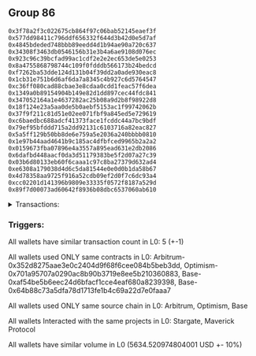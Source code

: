 ## Group 86

```0x636e90ad35479d3c79e5e00422dd8c1ce10e83a3
0x3f78a2f3c022675cb864f97c06bab52145eaef3f
0x577dd98411c796ddf656332f644d3b42d0e5d7af
0x4845bdeded748bbb89eedd4d1b94ae90a720c637
0x34308f3463db0546156b31e3b4a6ae9108d076ec
0x923c96c39bcfad99ac1cdf2e2e2ec653de5e0253
0x8a4755868798744c109f0fdddb566173b24bedcd
0xf7262ba53dde124d131b04f39dd2a0ade930eac8
0x1cb31e751b6d6af6da7a8345c4b927c6d5764547
0xc36ff080cad88cbae3e8cdaa0cdd1feac57f6dea
0x1349a0b89154904b149e82d1dd897cec44fdc841
0x347052164a1e4637282ac25b08a9d2b8f98922d8
0x18f124e23a5aa0de5b0aebf5153ac1f99742062b
0x37f9f211c81d51e02ee071fbf9a845ed5e729619
0xc6baedbc688adcf41373face1fcddc44a7bc9bdf
0x79ef95bfddd715a2dd92131c6103716a82eac827
0x5a5ff129b50bb8de6e759a5e2036a240bbbb0810
0x1e97b44aad4641b9c185ac4dfbfced9965b2a2a2
0x0159673fba07896e4a3557a895ead631e2db2086
0x6dafbd448aacf0da3d51179383be5f2d07a27c39
0x03b6d80133eb60f6caaa1c97c8ba27379d632ad4
0xe6308a179038d4d6c5da81544e0e0d0b1da58b67
0x4d78358aa9725f916a52cdb09ef2d0f7c6dc93a4
0xcc02201d141396b9809e33335f0572f8187a529d
0x89f7d00073ad60642f8936b08dbc6537060ab610
```
<details>
<summary>Transactions:</summary>

Hashes: 

Wallet: 0x636e90ad35479d3c79e5e00422dd8c1ce10e83a3

       Hash: 0xcf440d4d1221829ed93babbebcdc27fa19b25ca944568e4e25835825e25254d2
         - source chain: Arbitrum
         - destination chain: Optimism
         - project: Stargate
         - contract: 0x352d8275aae3e0c2404d9f68f6cee084b5beb3dd
         - value USD: 2814.939097539
       Hash: 0x9022ca49c8a3468740f42f6dd2f1662535d76cd38c10e637831685e62f0973d4
         - source chain: Arbitrum
         - destination chain: Optimism
         - project: Stargate
         - contract: 0x352d8275aae3e0c2404d9f68f6cee084b5beb3dd
         - value USD: 3.287875382
       Hash: 0x31ed4d0deb3b128ff69b4334c40f1be4cd236dcbd38e3c67e30992046a79e7ea
         - source chain: Optimism
         - destination chain: Arbitrum
         - project: Stargate
         - contract: 0x701a95707a0290ac8b90b3719e8ee5b210360883
         - value USD: 2813.165544076
       Hash: 0x6b051f2c5e061656b500a8fecde488165ad73bbb0ff202120e10163be32ec671
         - source chain: Base
         - destination chain: Linea
         - project: Stargate
         - contract: 0xaf54be5b6eec24d6bfacf1cce4eaf680a8239398
         - value USD: 3.128457807
       Hash: 0xb64fc95cf1423675c5b4041b36ab0a3217e1c55aadd0b697b04da53aff68de4d
         - source chain: Base
         - destination chain: zkSync Era Mainnet
         - project: Maverick Protocol
         - contract: 0x64b88c73a5dfa78d1713fe1b4c69a22d7e0faaa7
Wallet: 0x3f78a2f3c022675cb864f97c06bab52145eaef3f

       Hash:0xa18a9e6103a55a28cd0cabb87635b64c221eaee2d7cfebc303f0dd2366509551
         - source chain: Arbitrum
         - destination chain: Optimism
         - project: Stargate
         - contract: 0x352d8275aae3e0c2404d9f68f6cee084b5beb3dd
         - value USD: 2815.017868064
       Hash:0x12ddb818c104f9c6af41348b06681de437adca4a97c9f78d1d50343ce54de77b
         - source chain: Arbitrum
         - destination chain: Optimism
         - project: Stargate
         - contract: 0x352d8275aae3e0c2404d9f68f6cee084b5beb3dd
         - value USD: 3.287875152
       Hash:0x9ef1bb3bfb809c79331c3db04db19f7b10118e4cd2b6196c91819918eb478e22
         - source chain: Optimism
         - destination chain: Arbitrum
         - project: Stargate
         - contract: 0x701a95707a0290ac8b90b3719e8ee5b210360883
         - value USD: 2813.328858825
       Hash:0xbfe7c1d92e11915eb52fbdd7cd53a66ba64966e090b903911d8299735291eb0a
         - source chain: Base
         - destination chain: Linea
         - project: Stargate
         - contract: 0xaf54be5b6eec24d6bfacf1cce4eaf680a8239398
         - value USD: 3.128457807
       Hash:0x9a8a25240ce649555c9f5ba0cd3b90033444c98c8acf1ab060987e9a384a1e79
         - source chain: Base
         - destination chain: zkSync Era Mainnet
         - project: Maverick Protocol
         - contract: 0x64b88c73a5dfa78d1713fe1b4c69a22d7e0faaa7
Wallet: 0x577dd98411c796ddf656332f644d3b42d0e5d7af

       Hash:0x99e52a11b2d0000f4b3d3cff459adf196f66146fd35d32b5df424d409c612b6a
         - source chain: Arbitrum
         - destination chain: Optimism
         - project: Stargate
         - contract: 0x352d8275aae3e0c2404d9f68f6cee084b5beb3dd
         - value USD: 2828.394725633
       Hash:0x66307c0997d563a4eae957603a6f8ed8301edacdb1330c039dd51c7b2d029354
         - source chain: Arbitrum
         - destination chain: Optimism
         - project: Stargate
         - contract: 0x352d8275aae3e0c2404d9f68f6cee084b5beb3dd
         - value USD: 3.287875209
       Hash:0x753036f609d9169847ee3639372f5027af51a617edaf16c44793a325d982b0ad
         - source chain: Optimism
         - destination chain: Arbitrum
         - project: Stargate
         - contract: 0x701a95707a0290ac8b90b3719e8ee5b210360883
         - value USD: 2826.612733149
       Hash:0x6a3ee78f003e0491deafa4c3655fabd0b627304f32597668dd7e9dc4d3104932
         - source chain: Base
         - destination chain: Linea
         - project: Stargate
         - contract: 0xaf54be5b6eec24d6bfacf1cce4eaf680a8239398
         - value USD: 3.128457807
       Hash:0x2804292c994afa472dfaccf32e487fe1e1a431425295175aa391ad2eba934982
         - source chain: Base
         - destination chain: zkSync Era Mainnet
         - project: Maverick Protocol
         - contract: 0x64b88c73a5dfa78d1713fe1b4c69a22d7e0faaa7
Wallet: 0x4845bdeded748bbb89eedd4d1b94ae90a720c637

       Hash:0x4a86566c5aa1ecffcd1d815b77325e7c3e4fbe965b816815b0fd23663532bf02
         - source chain: Arbitrum
         - destination chain: Optimism
         - project: Stargate
         - contract: 0x352d8275aae3e0c2404d9f68f6cee084b5beb3dd
         - value USD: 2815.137304507
       Hash:0xcc1e1e73a88ed0470593902538de669fc28b8e1fcdf93e460e4f0fbb3ba97e67
         - source chain: Arbitrum
         - destination chain: Optimism
         - project: Stargate
         - contract: 0x352d8275aae3e0c2404d9f68f6cee084b5beb3dd
         - value USD: 3.287875267
       Hash:0x23da62f2404405046248dcaa2b4dd412fd707c22dacafed04f93b12de6793987
         - source chain: Optimism
         - destination chain: Arbitrum
         - project: Stargate
         - contract: 0x701a95707a0290ac8b90b3719e8ee5b210360883
         - value USD: 2813.448223258
       Hash:0xe2cb9e7c2d96a5011e662765088b7365138be04adc499f95954bc996144fb920
         - source chain: Base
         - destination chain: Linea
         - project: Stargate
         - contract: 0xaf54be5b6eec24d6bfacf1cce4eaf680a8239398
         - value USD: 3.128457807
       Hash:0xe9e6aeb40f5d2e135ec2e50953cc98e991c52f2b42a84612486e690560567af0
         - source chain: Base
         - destination chain: zkSync Era Mainnet
         - project: Maverick Protocol
         - contract: 0x64b88c73a5dfa78d1713fe1b4c69a22d7e0faaa7
Wallet: 0x34308f3463db0546156b31e3b4a6ae9108d076ec

       Hash:0xf26f146ba706ca497de8e1c1b29e48a4028bec1b87777622195df51d0020cc10
         - source chain: Arbitrum
         - destination chain: Optimism
         - project: Stargate
         - contract: 0x352d8275aae3e0c2404d9f68f6cee084b5beb3dd
         - value USD: 2817.649383275
       Hash:0xba77b12b0a763a0a6c29c9eadaaa3c5b99519fe1a5b8ec95997a54d731583ded
         - source chain: Arbitrum
         - destination chain: Optimism
         - project: Stargate
         - contract: 0x352d8275aae3e0c2404d9f68f6cee084b5beb3dd
         - value USD: 3.287876085
       Hash:0x565faba83682a5020be3fe07b6ab7ef7e2e0ee4b262883e4a2e03309c374c73f
         - source chain: Optimism
         - destination chain: Arbitrum
         - project: Stargate
         - contract: 0x701a95707a0290ac8b90b3719e8ee5b210360883
         - value USD: 2815.770430066
       Hash:0x284a866d2ef07f3d043c508b93cb463a4b5fec6cd552dcc5fa0bceaef5179c4b
         - source chain: Base
         - destination chain: Linea
         - project: Stargate
         - contract: 0xaf54be5b6eec24d6bfacf1cce4eaf680a8239398
         - value USD: 3.128457807
       Hash:0x47f07ae6da69ac20b2e60eb9d1b49ac016997c2e6f7abb7c4547585c348e8dda
         - source chain: Base
         - destination chain: zkSync Era Mainnet
         - project: Maverick Protocol
         - contract: 0x64b88c73a5dfa78d1713fe1b4c69a22d7e0faaa7
Wallet: 0x923c96c39bcfad99ac1cdf2e2e2ec653de5e0253

       Hash:0x8c80f42fd10745f4cf5e32b79c9ff57d69bc32d52d39d793708a707f42a35c78
         - source chain: Arbitrum
         - destination chain: Optimism
         - project: Stargate
         - contract: 0x352d8275aae3e0c2404d9f68f6cee084b5beb3dd
         - value USD: 2810.861039409
       Hash:0xa81206de99ba814d856d96765c90fd713e4b84d4f10481b74a3287563e519ca6
         - source chain: Arbitrum
         - destination chain: Optimism
         - project: Stargate
         - contract: 0x352d8275aae3e0c2404d9f68f6cee084b5beb3dd
         - value USD: 3.289463486
       Hash:0x3a5c47449b711717e2f0cf5b172aeeed160965d23073f5b9cc3e9a9b8463b91a
         - source chain: Optimism
         - destination chain: Arbitrum
         - project: Stargate
         - contract: 0x701a95707a0290ac8b90b3719e8ee5b210360883
         - value USD: 2809.000913477
       Hash:0xd28a14decc4b76b2848c35e8c6f2e7b922915a0cb274385bce14d9df02196f5b
         - source chain: Base
         - destination chain: Linea
         - project: Stargate
         - contract: 0xaf54be5b6eec24d6bfacf1cce4eaf680a8239398
         - value USD: 3.128457807
       Hash:0xd7a4f91019413ed0906c050f4e8a4303544170b10c4b6bbd3eea5347eb7898de
         - source chain: Base
         - destination chain: zkSync Era Mainnet
         - project: Maverick Protocol
         - contract: 0x64b88c73a5dfa78d1713fe1b4c69a22d7e0faaa7
Wallet: 0x8a4755868798744c109f0fdddb566173b24bedcd

       Hash:0xa577e5dbb6874add4597e7d2741c0b2cf818235bae8ca5ec9e241b7d08c88a74
         - source chain: Arbitrum
         - destination chain: Optimism
         - project: Stargate
         - contract: 0x352d8275aae3e0c2404d9f68f6cee084b5beb3dd
         - value USD: 2812.37002588
       Hash:0x25cd2833bcd9d4940c6614427aa944e17cfdf646e03c41a57256568f1459f130
         - source chain: Arbitrum
         - destination chain: Optimism
         - project: Stargate
         - contract: 0x352d8275aae3e0c2404d9f68f6cee084b5beb3dd
         - value USD: 3.289461327
       Hash:0xe1d71c862fa6ca5b060279a8e22a98941296a8eb730819f8e8046b26bdd8ee50
         - source chain: Optimism
         - destination chain: Arbitrum
         - project: Stargate
         - contract: 0x701a95707a0290ac8b90b3719e8ee5b210360883
         - value USD: 2810.508901827
       Hash:0x617a1d0f941593ccb4d0c83aaffe355585adbd98535e640c7b4c1d5052205a03
         - source chain: Base
         - destination chain: Linea
         - project: Stargate
         - contract: 0xaf54be5b6eec24d6bfacf1cce4eaf680a8239398
         - value USD: 3.128457807
       Hash:0x37ac88395bbf84ebf336ecb8505b7eb3107b18d599450a63927c0b160462f34c
         - source chain: Base
         - destination chain: zkSync Era Mainnet
         - project: Maverick Protocol
         - contract: 0x64b88c73a5dfa78d1713fe1b4c69a22d7e0faaa7
Wallet: 0xf7262ba53dde124d131b04f39dd2a0ade930eac8

       Hash:0xbdaf0a6496969b84b8c97f9d524ef784a57b4edb5d98c552c65688eb0f85b6d5
         - source chain: Arbitrum
         - destination chain: Optimism
         - project: Stargate
         - contract: 0x352d8275aae3e0c2404d9f68f6cee084b5beb3dd
         - value USD: 2810.954785745
       Hash:0x6573f7b7a1d6876a0bd45f2529ee1211a9246c20d840cbb1da9475d49162dfea
         - source chain: Arbitrum
         - destination chain: Optimism
         - project: Stargate
         - contract: 0x352d8275aae3e0c2404d9f68f6cee084b5beb3dd
         - value USD: 3.289460694
       Hash:0x33e540aabc4b4781545c7fd0b53410e46d1aafd5da097e93282d0f4c82dc5ae1
         - source chain: Optimism
         - destination chain: Arbitrum
         - project: Stargate
         - contract: 0x701a95707a0290ac8b90b3719e8ee5b210360883
         - value USD: 2809.094597806
       Hash:0x46dc99852923f1eb90ed9b38313559aef1932ae83dbdc5c24105da3c60cd3b1b
         - source chain: Base
         - destination chain: Linea
         - project: Stargate
         - contract: 0xaf54be5b6eec24d6bfacf1cce4eaf680a8239398
         - value USD: 3.128457807
       Hash:0x90a7ce7946cffda4c23a4a7feccc5102972c25e51ac8ad0f694ee0dcc7ee3b92
         - source chain: Base
         - destination chain: zkSync Era Mainnet
         - project: Maverick Protocol
         - contract: 0x64b88c73a5dfa78d1713fe1b4c69a22d7e0faaa7
Wallet: 0x1cb31e751b6d6af6da7a8345c4b927c6d5764547

       Hash:0x796cf1309679529728c66f6c463260a16a516e229e9a3615b405e80b2642a29a
         - source chain: Arbitrum
         - destination chain: Optimism
         - project: Stargate
         - contract: 0x352d8275aae3e0c2404d9f68f6cee084b5beb3dd
         - value USD: 2823.131091139
       Hash:0x0fd28f51b8fb7d913cbe0615d79d77de19139f34070d822f74c6d6bddde3c28d
         - source chain: Arbitrum
         - destination chain: Optimism
         - project: Stargate
         - contract: 0x352d8275aae3e0c2404d9f68f6cee084b5beb3dd
         - value USD: 3.289234347
       Hash:0xd7e0690eaa924e4ddf87e1be9769ed506d0be64449ab190310b0508dd088e442
         - source chain: Optimism
         - destination chain: Arbitrum
         - project: Stargate
         - contract: 0x701a95707a0290ac8b90b3719e8ee5b210360883
         - value USD: 2821.270706176
       Hash:0x7156068d409909741a45453f1e53c1d5ee2f1b4d16a7496163047c4c41b57974
         - source chain: Base
         - destination chain: Linea
         - project: Stargate
         - contract: 0xaf54be5b6eec24d6bfacf1cce4eaf680a8239398
         - value USD: 3.128457807
       Hash:0x9e5a8da3103f22faa9673c515c6ff003207766a0aadca2cab3672827307a1682
         - source chain: Base
         - destination chain: zkSync Era Mainnet
         - project: Maverick Protocol
         - contract: 0x64b88c73a5dfa78d1713fe1b4c69a22d7e0faaa7
Wallet: 0xc36ff080cad88cbae3e8cdaa0cdd1feac57f6dea

       Hash:0x207f125ff1053ab8fd6af15a65caed01f0a0110ae9e48eb5fa6a2a5031667451
         - source chain: Arbitrum
         - destination chain: Optimism
         - project: Stargate
         - contract: 0x352d8275aae3e0c2404d9f68f6cee084b5beb3dd
         - value USD: 2808.157189451
       Hash:0x3c355ab85bd32b5c42a8d7940d53044ef2c9e113d9e84e61781934d380a2aa19
         - source chain: Arbitrum
         - destination chain: Optimism
         - project: Stargate
         - contract: 0x352d8275aae3e0c2404d9f68f6cee084b5beb3dd
         - value USD: 3.289233989
       Hash:0x54b5ebb593629fb8f4b5de6f51babed641796f22ab6f26540051e36edeea555c
         - source chain: Optimism
         - destination chain: Arbitrum
         - project: Stargate
         - contract: 0x701a95707a0290ac8b90b3719e8ee5b210360883
         - value USD: 2806.306302637
       Hash:0x8e00beed53e75ac681a9eed2ea5323243021c234c0dcf4b29c8beda869fd51c5
         - source chain: Base
         - destination chain: Linea
         - project: Stargate
         - contract: 0xaf54be5b6eec24d6bfacf1cce4eaf680a8239398
         - value USD: 3.128457807
       Hash:0x19b77899eae12764df13e21e4021c5e62f5721b460fc54b7309e7c87239baaa6
         - source chain: Base
         - destination chain: zkSync Era Mainnet
         - project: Maverick Protocol
         - contract: 0x64b88c73a5dfa78d1713fe1b4c69a22d7e0faaa7
Wallet: 0x1349a0b89154904b149e82d1dd897cec44fdc841

       Hash:0x461743ea33d0100db6f577c89f21273733ce8987a03f2f0affb93f511b57d2c7
         - source chain: Arbitrum
         - destination chain: Optimism
         - project: Stargate
         - contract: 0x352d8275aae3e0c2404d9f68f6cee084b5beb3dd
         - value USD: 2809.654683533
       Hash:0x8a7d8933c340da8893c75c7fe521dc8fbd64948aade27518862b27053865556c
         - source chain: Arbitrum
         - destination chain: Optimism
         - project: Stargate
         - contract: 0x352d8275aae3e0c2404d9f68f6cee084b5beb3dd
         - value USD: 3.28923429
       Hash:0x5a0248248d5241bee17c043d4d47263cc71b35ead5cb745aaa53b773e5bc8801
         - source chain: Optimism
         - destination chain: Arbitrum
         - project: Stargate
         - contract: 0x701a95707a0290ac8b90b3719e8ee5b210360883
         - value USD: 2807.803059629
       Hash:0x2c3b7da7acb26397ebd92562477248c4272e0fc649a863de9b7c6e177e5e8103
         - source chain: Base
         - destination chain: Linea
         - project: Stargate
         - contract: 0xaf54be5b6eec24d6bfacf1cce4eaf680a8239398
         - value USD: 3.128457807
       Hash:0xebfe2e544b234daabe67115e3635259c793f33a6936ca7e67f78770f9860058f
         - source chain: Base
         - destination chain: zkSync Era Mainnet
         - project: Maverick Protocol
         - contract: 0x64b88c73a5dfa78d1713fe1b4c69a22d7e0faaa7
Wallet: 0x347052164a1e4637282ac25b08a9d2b8f98922d8

       Hash:0xac57820bb36c69e8a3eb640bb33f97bc5fa22d4c0b2ae03023ab76bbc9fc0f54
         - source chain: Arbitrum
         - destination chain: Optimism
         - project: Stargate
         - contract: 0x352d8275aae3e0c2404d9f68f6cee084b5beb3dd
         - value USD: 2808.230376301
       Hash:0x829dca175174e3801abe60f0dfbba522cfe87ba6ac530ddba72b92def2f07211
         - source chain: Arbitrum
         - destination chain: Optimism
         - project: Stargate
         - contract: 0x352d8275aae3e0c2404d9f68f6cee084b5beb3dd
         - value USD: 3.289234047
       Hash:0x734cb6c7c38b92e3de7f55f9021e55e78cf2fcc571db9c9274998476015214f5
         - source chain: Optimism
         - destination chain: Arbitrum
         - project: Stargate
         - contract: 0x701a95707a0290ac8b90b3719e8ee5b210360883
         - value USD: 2806.379690511
       Hash:0xba18a4598cd6816021d3e599a070f73cb0075d204b4fb22226dfd1846c161d51
         - source chain: Base
         - destination chain: Linea
         - project: Stargate
         - contract: 0xaf54be5b6eec24d6bfacf1cce4eaf680a8239398
         - value USD: 3.128457807
       Hash:0x185774b0088bd8b759c30c2392d61ef447382be597ea9e1d2bb1f98e739bec0d
         - source chain: Base
         - destination chain: zkSync Era Mainnet
         - project: Maverick Protocol
         - contract: 0x64b88c73a5dfa78d1713fe1b4c69a22d7e0faaa7
Wallet: 0x18f124e23a5aa0de5b0aebf5153ac1f99742062b

       Hash:0xe41aed31b19879dba6557d809535e63558e9de1a5afed6d19942943116eaadec
         - source chain: Arbitrum
         - destination chain: Optimism
         - project: Stargate
         - contract: 0x352d8275aae3e0c2404d9f68f6cee084b5beb3dd
         - value USD: 2812.319760802
       Hash:0xb7d85478ce4563a8e9da6ddcb554cd5495b918d11668486d6a5f8d42250ad976
         - source chain: Arbitrum
         - destination chain: Optimism
         - project: Stargate
         - contract: 0x352d8275aae3e0c2404d9f68f6cee084b5beb3dd
         - value USD: 3.289204633
       Hash:0xabee8512b7adc4d049a1488fa73535cbf6ae890927c5c23698062f5f0972ce3b
         - source chain: Optimism
         - destination chain: Arbitrum
         - project: Stargate
         - contract: 0x701a95707a0290ac8b90b3719e8ee5b210360883
         - value USD: 2810.466241669
       Hash:0x590db4eddba67a71e42a4d653f52d9b205a74f85e7db1281c9d1e2a04f0a5562
         - source chain: Base
         - destination chain: Linea
         - project: Stargate
         - contract: 0xaf54be5b6eec24d6bfacf1cce4eaf680a8239398
         - value USD: 3.128457807
       Hash:0x101b02abe645ad69e36f3cdde56ee75e9cba90dd2f1b6ec18fc17ad25e2e5d9c
         - source chain: Base
         - destination chain: zkSync Era Mainnet
         - project: Maverick Protocol
         - contract: 0x64b88c73a5dfa78d1713fe1b4c69a22d7e0faaa7
Wallet: 0x37f9f211c81d51e02ee071fbf9a845ed5e729619

       Hash:0x00d4dcba845299f6184a999df252f83fe20a081c8a18babe202d1b5867de78b3
         - source chain: Arbitrum
         - destination chain: Optimism
         - project: Stargate
         - contract: 0x352d8275aae3e0c2404d9f68f6cee084b5beb3dd
         - value USD: 2820.24686737
       Hash:0xddde31721c2f67b967b4340f46e71a3278851282f3ce99e02e67a7206d0b015e
         - source chain: Arbitrum
         - destination chain: Optimism
         - project: Stargate
         - contract: 0x352d8275aae3e0c2404d9f68f6cee084b5beb3dd
         - value USD: 3.288527925
       Hash:0xb6621f6d8fdc9bb15e4bec9140821a62b25a6625d0886f08d656dc9d150733f6
         - source chain: Optimism
         - destination chain: Arbitrum
         - project: Stargate
         - contract: 0x701a95707a0290ac8b90b3719e8ee5b210360883
         - value USD: 2818.391177975
       Hash:0xe96cd4c782175ae79cd295424225c336303118a7bccc2aca4d8c35a45e42570c
         - source chain: Base
         - destination chain: Linea
         - project: Stargate
         - contract: 0xaf54be5b6eec24d6bfacf1cce4eaf680a8239398
         - value USD: 3.128457807
       Hash:0xdb5d9f9faf595f15e53b7973690c83953e303cd249e0b4d672fca6d7c2c7336e
         - source chain: Base
         - destination chain: zkSync Era Mainnet
         - project: Maverick Protocol
         - contract: 0x64b88c73a5dfa78d1713fe1b4c69a22d7e0faaa7
Wallet: 0xc6baedbc688adcf41373face1fcddc44a7bc9bdf

       Hash:0x9a869b5a39e47cae229eb253a2a2e40020f4d7873dcf825adfea4fa3c6551b98
         - source chain: Arbitrum
         - destination chain: Optimism
         - project: Stargate
         - contract: 0x352d8275aae3e0c2404d9f68f6cee084b5beb3dd
         - value USD: 2806.774170213
       Hash:0xcb2f412bce6b39f4ca44966d002039ccc83428d185424e06923f5dff888724b4
         - source chain: Arbitrum
         - destination chain: Optimism
         - project: Stargate
         - contract: 0x352d8275aae3e0c2404d9f68f6cee084b5beb3dd
         - value USD: 3.288524772
       Hash:0xcdc9cb4fed4ce8ca572a5aa24cd1e85d20cda2319b4c7ed49a22596b78aeb8a1
         - source chain: Optimism
         - destination chain: Arbitrum
         - project: Stargate
         - contract: 0x701a95707a0290ac8b90b3719e8ee5b210360883
         - value USD: 2804.927673929
       Hash:0x98b4dcc8a6e107f52b6b051d15e2549a370af3164939b2057a46a89fd7c7ce6f
         - source chain: Base
         - destination chain: Linea
         - project: Stargate
         - contract: 0xaf54be5b6eec24d6bfacf1cce4eaf680a8239398
         - value USD: 3.128457807
       Hash:0x917136821c3942904cc28e1dd526c312a5102e97732f644e9f640090a6b5e8d3
         - source chain: Base
         - destination chain: zkSync Era Mainnet
         - project: Maverick Protocol
         - contract: 0x64b88c73a5dfa78d1713fe1b4c69a22d7e0faaa7
Wallet: 0x79ef95bfddd715a2dd92131c6103716a82eac827

       Hash:0x4ca36a92ff4da4896ebb462d47d1b71149fe007023b2ff9cfcae7a8ec675a8be
         - source chain: Arbitrum
         - destination chain: Optimism
         - project: Stargate
         - contract: 0x352d8275aae3e0c2404d9f68f6cee084b5beb3dd
         - value USD: 2805.340311826
       Hash:0x755691a9975f6e50cb3dcefd5774bd7e6b3da1dd9759e07fad676aeb28339972
         - source chain: Arbitrum
         - destination chain: Optimism
         - project: Stargate
         - contract: 0x352d8275aae3e0c2404d9f68f6cee084b5beb3dd
         - value USD: 3.288558673
       Hash:0x242f7f628df6896fa8499df5601d9fbdf1c718b34f5852f0999a20a91a6dba6c
         - source chain: Optimism
         - destination chain: Arbitrum
         - project: Stargate
         - contract: 0x701a95707a0290ac8b90b3719e8ee5b210360883
         - value USD: 2803.494430617
       Hash:0x7cfb9bb36a6a0f4d1502ab3f1d44733a468d9ca9a3f417ed50e783346740f50d
         - source chain: Base
         - destination chain: Linea
         - project: Stargate
         - contract: 0xaf54be5b6eec24d6bfacf1cce4eaf680a8239398
         - value USD: 3.128457807
       Hash:0x9cf275a4c60aaa2a7c6ffc802df05b3bdb337f25557474fa55c9711667797750
         - source chain: Base
         - destination chain: zkSync Era Mainnet
         - project: Maverick Protocol
         - contract: 0x64b88c73a5dfa78d1713fe1b4c69a22d7e0faaa7
Wallet: 0x5a5ff129b50bb8de6e759a5e2036a240bbbb0810

       Hash:0x34260afc55905d2dc0a1525a4b15f7bbcd18e40b480d2382021e8282cb9bf55e
         - source chain: Arbitrum
         - destination chain: Optimism
         - project: Stargate
         - contract: 0x352d8275aae3e0c2404d9f68f6cee084b5beb3dd
         - value USD: 2805.255795607
       Hash:0x7d4c26bb9d70bddd6c2ff99dd5388a6b726d19fc1beffcea55885d53687515ea
         - source chain: Arbitrum
         - destination chain: Optimism
         - project: Stargate
         - contract: 0x352d8275aae3e0c2404d9f68f6cee084b5beb3dd
         - value USD: 3.288558616
       Hash:0xe257fed9a78ccf1139587c454db04d07bf2bdf91a5156bbb024dbb30ec32f372
         - source chain: Optimism
         - destination chain: Arbitrum
         - project: Stargate
         - contract: 0x701a95707a0290ac8b90b3719e8ee5b210360883
         - value USD: 2803.409970404
       Hash:0x347d0404b71ebefe7c8aedab5fe1af44f6b30804123a945e8c82b75fe93c2968
         - source chain: Base
         - destination chain: Linea
         - project: Stargate
         - contract: 0xaf54be5b6eec24d6bfacf1cce4eaf680a8239398
         - value USD: 3.128457807
       Hash:0xdf1ffb987d45cbf1e5b9c3c3509748ebbaa6829c0ebbb73a928609d283f97c3e
         - source chain: Base
         - destination chain: zkSync Era Mainnet
         - project: Maverick Protocol
         - contract: 0x64b88c73a5dfa78d1713fe1b4c69a22d7e0faaa7
Wallet: 0x1e97b44aad4641b9c185ac4dfbfced9965b2a2a2

       Hash:0xe0dbe425840257aec830d7d967108013919acb12a2cbd34e9736108da43aa30c
         - source chain: Arbitrum
         - destination chain: Optimism
         - project: Stargate
         - contract: 0x352d8275aae3e0c2404d9f68f6cee084b5beb3dd
         - value USD: 2809.404043225
       Hash:0xc1c63f81abd3f0679b772c408f83c1f6493369156248f3e4081e0df322ce46c6
         - source chain: Arbitrum
         - destination chain: Optimism
         - project: Stargate
         - contract: 0x352d8275aae3e0c2404d9f68f6cee084b5beb3dd
         - value USD: 3.288469468
       Hash:0x4a27d9e05304615a7d06e6c9af82d0be4d30187a402e0cc9c158ff55c3a6f8f6
         - source chain: Optimism
         - destination chain: Arbitrum
         - project: Stargate
         - contract: 0x701a95707a0290ac8b90b3719e8ee5b210360883
         - value USD: 2807.555293668
       Hash:0xe1e72ed1883839bb9c4d6ca858451b441545ab292937729d6ba0fb4bee73be78
         - source chain: Base
         - destination chain: Linea
         - project: Stargate
         - contract: 0xaf54be5b6eec24d6bfacf1cce4eaf680a8239398
         - value USD: 3.128457807
       Hash:0xdadce99a5eb32cce7c9997d8756e8af09bb1ce7f7631f19495354df1cd34c698
         - source chain: Base
         - destination chain: zkSync Era Mainnet
         - project: Maverick Protocol
         - contract: 0x64b88c73a5dfa78d1713fe1b4c69a22d7e0faaa7
Wallet: 0x0159673fba07896e4a3557a895ead631e2db2086

       Hash:0x71bb1d8ef1db90fb02ebcb37ec4d0558d233fdb24e96a35dae393276b23762b3
         - source chain: Arbitrum
         - destination chain: Optimism
         - project: Stargate
         - contract: 0x352d8275aae3e0c2404d9f68f6cee084b5beb3dd
         - value USD: 2803.786439928
       Hash:0xaa368c98c1f5937aa7bc31906097bf29926676fa347022f38d2367be5f5db54d
         - source chain: Arbitrum
         - destination chain: Optimism
         - project: Stargate
         - contract: 0x352d8275aae3e0c2404d9f68f6cee084b5beb3dd
         - value USD: 3.289455235
       Hash:0x888fc60c140ace450f1be28a20f01debbe259649165c2fcadfa92d303c555fc7
         - source chain: Optimism
         - destination chain: Arbitrum
         - project: Stargate
         - contract: 0x701a95707a0290ac8b90b3719e8ee5b210360883
         - value USD: 2801.9495018
       Hash:0x91eaee3bf769ae05a9f96c9f69275737be2895f85f591fc8857e11f5886e0503
         - source chain: Base
         - destination chain: Linea
         - project: Stargate
         - contract: 0xaf54be5b6eec24d6bfacf1cce4eaf680a8239398
         - value USD: 3.128457807
       Hash:0x7b71f787556f63c32484c10229c5fcb545f121f7d6d7ccd196a4bc01c883f87c
         - source chain: Base
         - destination chain: zkSync Era Mainnet
         - project: Maverick Protocol
         - contract: 0x64b88c73a5dfa78d1713fe1b4c69a22d7e0faaa7
Wallet: 0x6dafbd448aacf0da3d51179383be5f2d07a27c39

       Hash:0x6a7c1dfbfc4026f7a131dc6fc299c0fce54755bf1433ba8b670f8259875adfeb
         - source chain: Arbitrum
         - destination chain: Optimism
         - project: Stargate
         - contract: 0x352d8275aae3e0c2404d9f68f6cee084b5beb3dd
         - value USD: 2817.234711131
       Hash:0x1bc0a20a1efe9a824c1a711b61f3c6479926caa9c19bc1bdbc9155a1e1868366
         - source chain: Arbitrum
         - destination chain: Optimism
         - project: Stargate
         - contract: 0x352d8275aae3e0c2404d9f68f6cee084b5beb3dd
         - value USD: 3.289455407
       Hash:0xc3788c498b676149c6cf3cb3bbf5d5f7fd2b17e81606f305a5765bb39c994947
         - source chain: Optimism
         - destination chain: Arbitrum
         - project: Stargate
         - contract: 0x701a95707a0290ac8b90b3719e8ee5b210360883
         - value USD: 2815.389431995
       Hash:0x8aba34e35038209f3eab532519cd2affb2141af73ae5ba267aea6874786e871d
         - source chain: Base
         - destination chain: Linea
         - project: Stargate
         - contract: 0xaf54be5b6eec24d6bfacf1cce4eaf680a8239398
         - value USD: 3.128457807
       Hash:0x129058ba03fdcfb537f18853753dcc758e4c60af2663223255878069924afddb
         - source chain: Base
         - destination chain: zkSync Era Mainnet
         - project: Maverick Protocol
         - contract: 0x64b88c73a5dfa78d1713fe1b4c69a22d7e0faaa7
Wallet: 0x03b6d80133eb60f6caaa1c97c8ba27379d632ad4

       Hash:0x233330966b5d02c4cb99a7cbfeb3fa4cf4be11e26af7c48db4d7c02a538c55b2
         - source chain: Arbitrum
         - destination chain: Optimism
         - project: Stargate
         - contract: 0x352d8275aae3e0c2404d9f68f6cee084b5beb3dd
         - value USD: 2802.333915284
       Hash:0xe0a52a6c3b3bfb403cc7d3cfe2ea9fbb50351f11dc9e3b3816f588d26db4c20d
         - source chain: Arbitrum
         - destination chain: Optimism
         - project: Stargate
         - contract: 0x352d8275aae3e0c2404d9f68f6cee084b5beb3dd
         - value USD: 3.289455292
       Hash:0xacb58965ea8737f282beff1619f36e47bd55a76783750f9173e398794fa8516f
         - source chain: Optimism
         - destination chain: Arbitrum
         - project: Stargate
         - contract: 0x701a95707a0290ac8b90b3719e8ee5b210360883
         - value USD: 2800.497929272
       Hash:0xb6bbb891aa32993b5fc8caad148ffaa57c7ed2e962505060a04d5edb8d5a8ad2
         - source chain: Base
         - destination chain: Linea
         - project: Stargate
         - contract: 0xaf54be5b6eec24d6bfacf1cce4eaf680a8239398
         - value USD: 3.128457807
       Hash:0x34ecf9da0abb4a52848d3d4783753fbaf7be7a067406f7b94ebb0918e37517f0
         - source chain: Base
         - destination chain: zkSync Era Mainnet
         - project: Maverick Protocol
         - contract: 0x64b88c73a5dfa78d1713fe1b4c69a22d7e0faaa7
Wallet: 0xe6308a179038d4d6c5da81544e0e0d0b1da58b67

       Hash:0xba6c8dbbf00fd56d53ba1ab2c80c693f23011f427681a7fa478ca608d44ba619
         - source chain: Arbitrum
         - destination chain: Optimism
         - project: Stargate
         - contract: 0x352d8275aae3e0c2404d9f68f6cee084b5beb3dd
         - value USD: 2802.239459863
       Hash:0xdcf858894947abd7529d6cee9c9d2792025fce0a30489b1fbd5d1b74587926ff
         - source chain: Arbitrum
         - destination chain: Optimism
         - project: Stargate
         - contract: 0x352d8275aae3e0c2404d9f68f6cee084b5beb3dd
         - value USD: 3.289455349
       Hash:0x6817f9a40cd354f65c55c15e0ee14b0accc9fda22d2a13f34bf8c1bb0247a5c4
         - source chain: Optimism
         - destination chain: Arbitrum
         - project: Stargate
         - contract: 0x701a95707a0290ac8b90b3719e8ee5b210360883
         - value USD: 2800.404001914
       Hash:0xa2dfb3fefc000e655e03f03ae172d92d67d7d990d9f0890364edd01a90fe79b9
         - source chain: Base
         - destination chain: Linea
         - project: Stargate
         - contract: 0xaf54be5b6eec24d6bfacf1cce4eaf680a8239398
         - value USD: 3.128457807
       Hash:0x2100140079d173c63f3b72047f955bda44086a176a40ab3b029de649a5555eac
         - source chain: Base
         - destination chain: zkSync Era Mainnet
         - project: Maverick Protocol
         - contract: 0x64b88c73a5dfa78d1713fe1b4c69a22d7e0faaa7
Wallet: 0x4d78358aa9725f916a52cdb09ef2d0f7c6dc93a4

       Hash:0x1c090b654e8b6a2e204289adc6fad245fd70a1228311992501b0bf7f797bae09
         - source chain: Arbitrum
         - destination chain: Optimism
         - project: Stargate
         - contract: 0x352d8275aae3e0c2404d9f68f6cee084b5beb3dd
         - value USD: 2806.367860081
       Hash:0x87d4bbf9af3b270ceccbc2abb0e940da02d353de631978d7f0d0e61c4da67ed1
         - source chain: Arbitrum
         - destination chain: Optimism
         - project: Stargate
         - contract: 0x352d8275aae3e0c2404d9f68f6cee084b5beb3dd
         - value USD: 3.289455169
       Hash:0x57eb7d29037ab896b65f63f1fddcdbe208461bdf975148d2c5272e7414ccaa73
         - source chain: Optimism
         - destination chain: Arbitrum
         - project: Stargate
         - contract: 0x701a95707a0290ac8b90b3719e8ee5b210360883
         - value USD: 2804.527298515
       Hash:0x4aac41cef28fd613b03276081d48da9fb677cc5cfdbd6f25116a3a45b2a8244c
         - source chain: Base
         - destination chain: Linea
         - project: Stargate
         - contract: 0xaf54be5b6eec24d6bfacf1cce4eaf680a8239398
         - value USD: 3.128457807
       Hash:0x7ec4c8d8550ba9f6393ca1dfd9cf9fffec549c587797827c9b2c899a347aa2bd
         - source chain: Base
         - destination chain: zkSync Era Mainnet
         - project: Maverick Protocol
         - contract: 0x64b88c73a5dfa78d1713fe1b4c69a22d7e0faaa7
Wallet: 0xcc02201d141396b9809e33335f0572f8187a529d

       Hash:0x0f06d687c07b5dbad9e52a1e9455d88c6da8ce9b481af3f8c9868d0a714dc2c8
         - source chain: Arbitrum
         - destination chain: Optimism
         - project: Stargate
         - contract: 0x352d8275aae3e0c2404d9f68f6cee084b5beb3dd
         - value USD: 2825.839045592
       Hash:0xbadc2604f0acab82e851a279f1af09fb69d75da36acae46fc3410e4d90a8c3cb
         - source chain: Arbitrum
         - destination chain: Optimism
         - project: Stargate
         - contract: 0x352d8275aae3e0c2404d9f68f6cee084b5beb3dd
         - value USD: 3.289461889
       Hash:0x2123ab98def00602d6d709acf15dea36f2f19cdd5985bd4a4c8e63fe833a25a5
         - source chain: Optimism
         - destination chain: Arbitrum
         - project: Stargate
         - contract: 0x701a95707a0290ac8b90b3719e8ee5b210360883
         - value USD: 2823.969008462
       Hash:0x63b95127da581930119ec882ba5acfdc27ccec1a79e51adb57b271a9df91dc33
         - source chain: Base
         - destination chain: Ethereum
         - project: Stargate
         - contract: 0xaf54be5b6eec24d6bfacf1cce4eaf680a8239398
         - value USD: 3.125544967
       Hash:0xee16c301d63cd4b8418436b7e0e18e046fcfec2f460cac8c3b6346fad6bbdb15
         - source chain: Base
         - destination chain: zkSync Era Mainnet
         - project: Maverick Protocol
         - contract: 0x64b88c73a5dfa78d1713fe1b4c69a22d7e0faaa7
Wallet: 0x89f7d00073ad60642f8936b08dbc6537060ab610

       Hash:0xc5806d35d0bdcc3ec30527f3abde7dc8308caf059ab7fcd03a1ff3e118abf607
         - source chain: Arbitrum
         - destination chain: Optimism
         - project: Stargate
         - contract: 0x352d8275aae3e0c2404d9f68f6cee084b5beb3dd
         - value USD: 2815.05769388
       Hash:0x88610517c6655c1a1ba33452a07e0ef078e8b52a3c0d5dd906aab024db787c63
         - source chain: Arbitrum
         - destination chain: Optimism
         - project: Stargate
         - contract: 0x352d8275aae3e0c2404d9f68f6cee084b5beb3dd
         - value USD: 3.289451048
       Hash:0x0c4788285791772e9fea1cb7bf428715b9fe16a08873df640dca611866be5ba0
         - source chain: Optimism
         - destination chain: Arbitrum
         - project: Stargate
         - contract: 0x701a95707a0290ac8b90b3719e8ee5b210360883
         - value USD: 2813.194791613
       Hash:0x3332f847a4f64c80e1ca7ec14f504fa07b6387eaf823dd41dee3e6d7d131a11e
         - source chain: Base
         - destination chain: Linea
         - project: Stargate
         - contract: 0xaf54be5b6eec24d6bfacf1cce4eaf680a8239398
         - value USD: 3.128457807
       Hash:0x2508e2e45553bbe64960de12eda1ed05e718c2b502db121d401ebeda3cb948c1
         - source chain: Base
         - destination chain: zkSync Era Mainnet
         - project: Maverick Protocol
         - contract: 0x64b88c73a5dfa78d1713fe1b4c69a22d7e0faaa7

</details>


### Triggers: 
All wallets have similar transaction count in L0: 5 (+-1)

All wallets used ONLY same contracts in L0: Arbitrum-0x352d8275aae3e0c2404d9f68f6cee084b5beb3dd, Optimism-0x701a95707a0290ac8b90b3719e8ee5b210360883, Base-0xaf54be5b6eec24d6bfacf1cce4eaf680a8239398, Base-0x64b88c73a5dfa78d1713fe1b4c69a22d7e0faaa7

All wallets used ONLY same source chain in L0: Arbitrum, Optimism, Base

All wallets Interacted with the same projects in L0: Stargate, Maverick Protocol

All wallets have similar volume in L0 (5634.520974804001 USD +- 10%)

